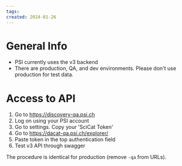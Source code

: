 ```yaml
---
tags: 
created: 2024-01-26
---
```

# General Info

- PSI currently uses the v3 backend
- There are production, QA, and dev environments. Please don't use production for test data.
# Access to API

1. Go to https://discovery-qa.psi.ch
2. Log on using your PSI account
3. Go to settings. Copy your 'SciCat Token'
4. Go to https://dacat-qa.psi.ch/explorer/
5. Paste token in the top authentication field
6. Test v3 API through swagger

The procedure is identical for production (remove `-qa` from URLs).